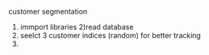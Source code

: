customer segmentation 

1) immport libraries
2)read database
3) seelct 3 customer indices (random) for better tracking
4)
